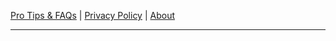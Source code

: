 [Pro Tips & FAQs](https://ericytsang.github.io/app.android.multiwindow/index.html) &#124;
[Privacy Policy](https://ericytsang.github.io/app.android.multiwindow/privacy_policy.html) &#124;
[About](https://ericytsang.github.io/app.android.multiwindow/about.html)

----
